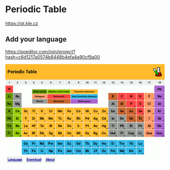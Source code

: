 # Periodic Table

https://pt.kle.cz

## Add your language

https://poeditor.com/join/project?hash=c6d1217a0574b8448b4efa4a90cf9a00

![Periodic Table](chrome-store-img/preview.png)
